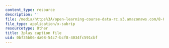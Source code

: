 ```yaml
---
content_type: resource
description: ''
file: /media/https%3A/open-learning-course-data-rc.s3.amazonaws.com/8-04-quantum-physics-i-spring-2016/0bf35b064a0854c7bcf84034fc591cbf_sWmY5KME7oo.vtt
file_type: application/x-subrip
resourcetype: Other
title: 3play caption file
uid: 0bf35b06-4a08-54c7-bcf8-4034fc591cbf
---
```


